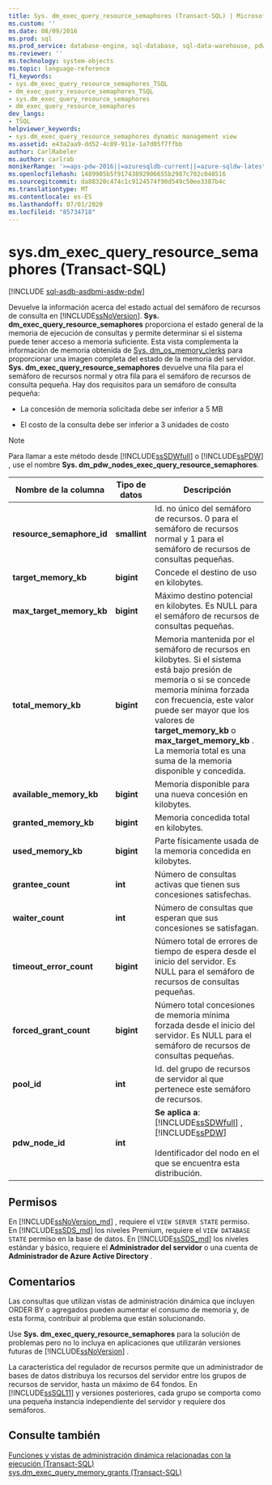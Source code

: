 ```yaml
---
title: Sys. dm_exec_query_resource_semaphores (Transact-SQL) | Microsoft Docs
ms.custom: ''
ms.date: 08/09/2016
ms.prod: sql
ms.prod_service: database-engine, sql-database, sql-data-warehouse, pdw
ms.reviewer: ''
ms.technology: system-objects
ms.topic: language-reference
f1_keywords:
- sys.dm_exec_query_resource_semaphores_TSQL
- dm_exec_query_resource_semaphores_TSQL
- sys.dm_exec_query_resource_semaphores
- dm_exec_query_resource_semaphores
dev_langs:
- TSQL
helpviewer_keywords:
- sys.dm_exec_query_resource_semaphores dynamic management view
ms.assetid: e43a2aa9-dd52-4c89-911e-1a7d05f7ffbb
author: CarlRabeler
ms.author: carlrab
monikerRange: '>=aps-pdw-2016||=azuresqldb-current||=azure-sqldw-latest||>=sql-server-2016||=sqlallproducts-allversions||>=sql-server-linux-2017||=azuresqldb-mi-current'
ms.openlocfilehash: 1489905b5f91743892906655b2987c702c048516
ms.sourcegitcommit: da88320c474c1c9124574f90d549c50ee3387b4c
ms.translationtype: MT
ms.contentlocale: es-ES
ms.lasthandoff: 07/01/2020
ms.locfileid: "85734718"
---
```

# <a name="sysdm_exec_query_resource_semaphores-transact-sql"></a>sys.dm_exec_query_resource_semaphores (Transact-SQL)
[!INCLUDE [sql-asdb-asdbmi-asdw-pdw](../../includes/applies-to-version/sql-asdb-asdbmi-asdw-pdw.md)]

  Devuelve la información acerca del estado actual del semáforo de recursos de consulta en [!INCLUDE[ssNoVersion](../../includes/ssnoversion-md.md)]. **Sys. dm_exec_query_resource_semaphores** proporciona el estado general de la memoria de ejecución de consultas y permite determinar si el sistema puede tener acceso a memoria suficiente. Esta vista complementa la información de memoria obtenida de [Sys. dm_os_memory_clerks](../../relational-databases/system-dynamic-management-views/sys-dm-os-memory-clerks-transact-sql.md) para proporcionar una imagen completa del estado de la memoria del servidor. **Sys. dm_exec_query_resource_semaphores** devuelve una fila para el semáforo de recursos normal y otra fila para el semáforo de recursos de consulta pequeña. Hay dos requisitos para un semáforo de consulta pequeña:  
  
-   La concesión de memoria solicitada debe ser inferior a 5 MB  
  
-   El costo de la consulta debe ser inferior a 3 unidades de costo  
  
> [!NOTE]  
>  Para llamar a este método desde [!INCLUDE[ssSDWfull](../../includes/sssdwfull-md.md)] o [!INCLUDE[ssPDW](../../includes/sspdw-md.md)] , use el nombre **Sys. dm_pdw_nodes_exec_query_resource_semaphores**.  
  
|Nombre de la columna|Tipo de datos|Descripción|  
|-----------------|---------------|-----------------|  
|**resource_semaphore_id**|**smallint**|Id. no único del semáforo de recursos. 0 para el semáforo de recursos normal y 1 para el semáforo de recursos de consultas pequeñas.|  
|**target_memory_kb**|**bigint**|Concede el destino de uso en kilobytes.|  
|**max_target_memory_kb**|**bigint**|Máximo destino potencial en kilobytes. Es NULL para el semáforo de recursos de consultas pequeñas.|  
|**total_memory_kb**|**bigint**|Memoria mantenida por el semáforo de recursos en kilobytes. Si el sistema está bajo presión de memoria o si se concede memoria mínima forzada con frecuencia, este valor puede ser mayor que los valores de **target_memory_kb** o **max_target_memory_kb** . La memoria total es una suma de la memoria disponible y concedida.|  
|**available_memory_kb**|**bigint**|Memoria disponible para una nueva concesión en kilobytes.|  
|**granted_memory_kb**|**bigint**|Memoria concedida total en kilobytes.|  
|**used_memory_kb**|**bigint**|Parte físicamente usada de la memoria concedida en kilobytes.|  
|**grantee_count**|**int**|Número de consultas activas que tienen sus concesiones satisfechas.|  
|**waiter_count**|**int**|Número de consultas que esperan que sus concesiones se satisfagan.|  
|**timeout_error_count**|**bigint**|Número total de errores de tiempo de espera desde el inicio del servidor. Es NULL para el semáforo de recursos de consultas pequeñas.|  
|**forced_grant_count**|**bigint**|Número total concesiones de memoria mínima forzada desde el inicio del servidor. Es NULL para el semáforo de recursos de consultas pequeñas.|  
|**pool_id**|**int**|Id. del grupo de recursos de servidor al que pertenece este semáforo de recursos.|  
|**pdw_node_id**|**int**|**Se aplica a**: [!INCLUDE[ssSDWfull](../../includes/sssdwfull-md.md)] ,[!INCLUDE[ssPDW](../../includes/sspdw-md.md)]<br /><br /> Identificador del nodo en el que se encuentra esta distribución.|  
  
## <a name="permissions"></a>Permisos  

En [!INCLUDE[ssNoVersion_md](../../includes/ssnoversion-md.md)] , requiere el `VIEW SERVER STATE` permiso.   
En [!INCLUDE[ssSDS_md](../../includes/sssds-md.md)] los niveles Premium, requiere el `VIEW DATABASE STATE` permiso en la base de datos. En [!INCLUDE[ssSDS_md](../../includes/sssds-md.md)] los niveles estándar y básico, requiere el **Administrador del servidor** o una cuenta de **Administrador de Azure Active Directory** .   
  
## <a name="remarks"></a>Comentarios  
 Las consultas que utilizan vistas de administración dinámica que incluyen ORDER BY o agregados pueden aumentar el consumo de memoria y, de esta forma, contribuir al problema que están solucionando.  
  
 Use **Sys. dm_exec_query_resource_semaphores** para la solución de problemas pero no lo incluya en aplicaciones que utilizarán versiones futuras de [!INCLUDE[ssNoVersion](../../includes/ssnoversion-md.md)] .  
  
 La característica del regulador de recursos permite que un administrador de bases de datos distribuya los recursos del servidor entre los grupos de recursos de servidor, hasta un máximo de 64 fondos. En [!INCLUDE[ssSQL11](../../includes/sssql11-md.md)] y versiones posteriores, cada grupo se comporta como una pequeña instancia independiente del servidor y requiere dos semáforos.  
  
## <a name="see-also"></a>Consulte también  
 [Funciones y vistas de administración dinámica relacionadas con la ejecución &#40;Transact-SQL&#41;](../../relational-databases/system-dynamic-management-views/execution-related-dynamic-management-views-and-functions-transact-sql.md)   
 [sys.dm_exec_query_memory_grants &#40;Transact-SQL&#41;](../../relational-databases/system-dynamic-management-views/sys-dm-exec-query-memory-grants-transact-sql.md)  
  
  


